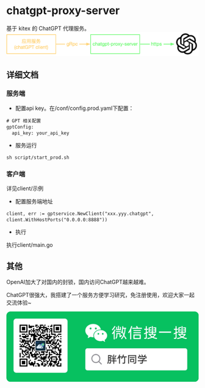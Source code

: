 # chatgpt-proxy-server
基于 kitex 的 ChatGPT 代理服务。
![chatgpt-proxy-server.png.png](./docs/images/chatgpt-proxy-server.png)

## 详细文档

### 服务端
* 配置api key。在/conf/config.prod.yaml下配置：

```
# GPT 相关配置
gptConfig:
  api_key: your_api_key
```

* 服务运行 
```
sh script/start_prod.sh
```

### 客户端

详见client/示例

* 配置服务端地址

```
client, err := gptservice.NewClient("xxx.yyy.chatgpt", client.WithHostPorts("0.0.0.0:8888"))
```

* 执行

执行client/main.go

## 其他

OpenAI加大了对国内的封锁，国内访问ChatGPT越来越难。

ChatGPT很强大，我搭建了一个服务方便学习研究，免注册使用，欢迎大家一起交流体验~

![欢迎交流](./docs/images/扫码_搜索联合传播样式-标准色版.jpg)